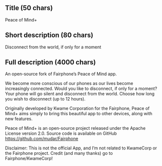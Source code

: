 ## Title (50 chars)

Peace of Mind+

## Short description (80 chars)

Disconnect from the world, if only for a moment

## Full description (4000 chars)

An open-source fork of Fairphone’s Peace of Mind app.

We become more conscious of our phones as our lives become increasingly connected. Would you like to disconnect, if only for a moment? Your phone will go silent and disconnect from the world. Choose how long you wish to disconnect (up to 12 hours).

Originally developed by Kwame Corporation for the Fairphone, Peace of Mind+ aims simply to bring this beautiful app to other devices, along with new features.

Peace of Mind+ is an open-source project released under the Apache License version 2.0. Source code is available on GitHub https://github.com/mudar/Fairphone

Disclaimer: This is not the official App, and I’m not related to KwameCorp or the Fairphone project. Credit (and many thanks) go to Fairphone/KwameCorp!
